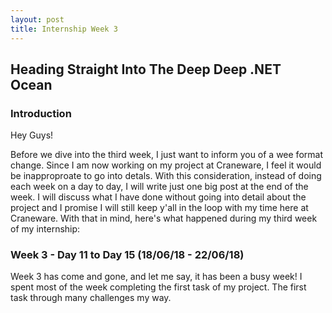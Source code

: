 ```yaml
---
layout: post
title: Internship Week 3
---
```

## Heading Straight Into The Deep Deep .NET Ocean

### Introduction 
Hey Guys!

Before we dive into the third week, I just want to inform you of a wee format change. 
Since I am now working on my project at Craneware, I feel it would be inapproproate to go into detals. With this consideration, instead of doing each week on a day to day, I will write just one big post at the end of the week. I will discuss what I have done without going into detail about the project and I promise I will still keep y'all in the loop with my time here at Craneware. With that in mind, here's what happened during my third week of my internship: 

### Week 3 - Day 11 to Day 15 (18/06/18 - 22/06/18)
Week 3 has come and gone, and let me say, it has been a busy week! I spent most of the week completing the first task of my project. The first task through many challenges my way. 
